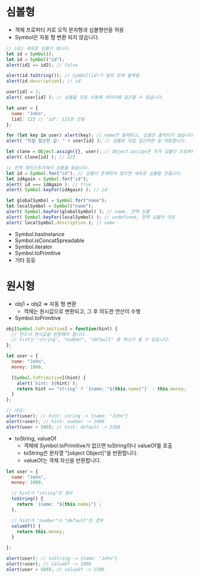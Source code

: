 # 심볼형
- 객체 프로퍼티 키로 오직 문자형과 심볼형만을 허용
- Symbol은 자동 형 변환 되지 않습니다.
```js
// id는 새로운 심볼이 됩니다.
let id = Symbol();
let id = Symbol("id");
alert(id1 == id2); // false

alert(id.toString()); // Symbol(id)가 얼럿 창에 출력됨
alert(id.description); // id

user[id] = 1;
alert( user[id] ); // 심볼을 키로 사용해 데이터에 접근할 수 있습니다.

let user = {
  name: "John",
  [id]: 123 // "id": 123은 안됨
};

for (let key in user) alert(key); // name만 출력되고, 심볼은 출력되지 않습니다.
alert( "직접 접근한 값: " + user[id] ); // 심볼로 직접 접근하면 잘 작동합니다.

let clone = Object.assign({}, user); // Object.assign은 키가 심볼인 프로퍼티를 배제하지 않고 객체 내 모든 프로퍼티를 복사
alert( clone[id] ); // 123

// 전역 레지스트리에서 심볼을 읽습니다.
let id = Symbol.for("id"); // 심볼이 존재하지 않으면 새로운 심볼을 만듭니다.
let idAgain = Symbol.for("id");
alert( id === idAgain ); // true
alert( Symbol.keyFor(idAgain) ); // id

let globalSymbol = Symbol.for("name");
let localSymbol = Symbol("name");
alert( Symbol.keyFor(globalSymbol) ); // name, 전역 심볼
alert( Symbol.keyFor(localSymbol) ); // undefined, 전역 심볼이 아님
alert( localSymbol.description ); // name
```
- Symbol.hasInstance
- Symbol.isConcatSpreadable
- Symbol.iterator
- Symbol.toPrimitive
- 기타 등등

# 원시형
- obj1 + obj2 => 자동 형 변환
  - 객체는 원시값으로 변환되고, 그 후 의도한 연산이 수행
- Symbol.toPrimitive
```js
obj[Symbol.toPrimitive] = function(hint) {
  // 반드시 원시값을 반환해야 합니다.
  // hint는 "string", "number", "default" 중 하나가 될 수 있습니다.
};

let user = {
  name: "John",
  money: 1000,

  [Symbol.toPrimitive](hint) {
    alert(`hint: ${hint}`);
    return hint == "string" ? `{name: "${this.name}"}` : this.money;
  }
};

// 데모:
alert(user); // hint: string -> {name: "John"}
alert(+user); // hint: number -> 1000
alert(user + 500); // hint: default -> 1500
```
- toString, valueOf
  - 객체에 Symbol.toPrimitive가 없으면 toString이나 valueOf를 호출
  - toString은 문자열 "[object Object]"을 반환합니다.
  - valueOf는 객체 자신을 반환합니다.
```js
let user = {
  name: "John",
  money: 1000,

  // hint가 "string"인 경우
  toString() {
    return `{name: "${this.name}"}`;
  },

  // hint가 "number"나 "default"인 경우
  valueOf() {
    return this.money;
  }

};

alert(user); // toString -> {name: "John"}
alert(+user); // valueOf -> 1000
alert(user + 500); // valueOf -> 1500
```